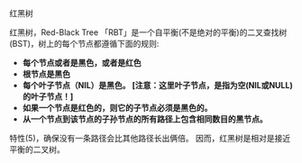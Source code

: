 红黑树

红黑树，Red-Black Tree 「RBT」是一个自平衡(不是绝对的平衡)的二叉查找树(BST)，树上的每个节点都遵循下面的规则:

- **每个节点或者是黑色，或者是红色**
- **根节点是黑色**
- **每个叶子节点（NIL）是黑色。 [注意：这里叶子节点，是指为空(NIL或NULL)的叶子节点！]**
- **如果一个节点是红色的，则它的子节点必须是黑色的。**
- **从一个节点到该节点的子孙节点的所有路径上包含相同数目的黑节点。**

特性(5)，确保没有一条路径会比其他路径长出俩倍。
因而，红黑树是相对是接近平衡的二叉树。